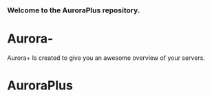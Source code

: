 ### Welcome to the AuroraPlus repository.

# Aurora-
Aurora+ Is created to give you an awesome overview of your servers.
# AuroraPlus
